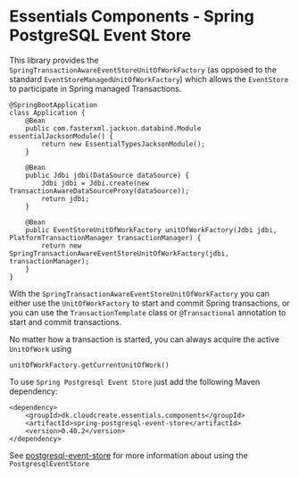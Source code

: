 # Essentials Components - Spring PostgreSQL Event Store

This library provides the `SpringTransactionAwareEventStoreUnitOfWorkFactory` (as opposed to the
standard `EventStoreManagedUnitOfWorkFactory`)
which allows the `EventStore` to participate in Spring managed Transactions.

```
@SpringBootApplication
class Application {
    @Bean
    public com.fasterxml.jackson.databind.Module essentialJacksonModule() {
        return new EssentialTypesJacksonModule();
    }

    @Bean
    public Jdbi jdbi(DataSource dataSource) {
        Jdbi jdbi = Jdbi.create(new TransactionAwareDataSourceProxy(dataSource));
        return jdbi;
    }
    
    @Bean
    public EventStoreUnitOfWorkFactory unitOfWorkFactory(Jdbi jdbi, PlatformTransactionManager transactionManager) {
        return new SpringTransactionAwareEventStoreUnitOfWorkFactory(jdbi, transactionManager);
    }
}
```

With the `SpringTransactionAwareEventStoreUnitOfWorkFactory` you can either use the `UnitOfWorkFactory` to start and commit Spring transactions, or you can use
the `TransactionTemplate` class or `@Transactional` annotation to start and commit transactions.

No matter how a transaction is started, you can always acquire the active `UnitOfWork` using

```
unitOfWorkFactory.getCurrentUnitOfWork()
```

To use `Spring Postgresql Event Store` just add the following Maven dependency:

```
<dependency>
    <groupId>dk.cloudcreate.essentials.components</groupId>
    <artifactId>spring-postgresql-event-store</artifactId>
    <version>0.40.2</version>
</dependency>
```

See [postgresql-event-store](../postgresql-event-store/README.md) for more information about using the `PostgresqlEventStore`